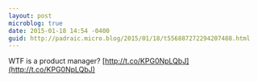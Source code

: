 ```yaml
---
layout: post
microblog: true
date: 2015-01-18 14:54 -0400
guid: http://padraic.micro.blog/2015/01/18/t556887272294207488.html
---
```

WTF is a product manager? [http://t.co/KPG0NpLQbJ](http://t.co/KPG0NpLQbJ)
